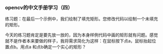 ### opencv的中文手册学习（四）

练习题：在最后一个示例中，我们绘制了填充矩形。您修改代码以绘制一个未填充的矩形。

今天的练习题肯定是要先放一放的，因为本身样例代码中画的矩形就有问题。感觉就不是作者本来要做的样子，我将需求简化为这样：在鼠标按下点a，鼠标抬起位置点b。用点a 和点b确定一个实心的矩形？

